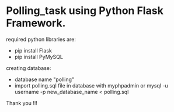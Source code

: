 # Polling_task using Python Flask Framework.

required python libraries are:
  - pip install Flask
  - pip install PyMySQL
  
creating database:
  - database name "polling"
  - import polling.sql file in database with myphpadmin or mysql -u username -p new_database_name < polling.sql
 
Thank you !!!
